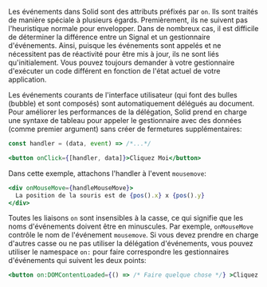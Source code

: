 Les événements dans Solid sont des attributs préfixés par `on`. Ils sont traités de manière spéciale à plusieurs égards. Premièrement, ils ne suivent pas l'heuristique normale pour envelopper. Dans de nombreux cas, il est difficile de déterminer la différence entre un Signal et un gestionnaire d'événements. Ainsi, puisque les événements sont appelés et ne nécessitent pas de réactivité pour être mis à jour, ils ne sont liés qu'initialement. Vous pouvez toujours demander à votre gestionnaire d'exécuter un code différent en fonction de l'état actuel de votre application.

Les événements courants de l'interface utilisateur (qui font des bulles (bubble) et sont composés) sont automatiquement délégués au document. Pour améliorer les performances de la délégation, Solid prend en charge une syntaxe de tableau pour appeler le gestionnaire avec des données (comme premier argument) sans créer de fermetures supplémentaires:

```jsx
const handler = (data, event) => /*...*/

<button onClick={[handler, data]}>Cliquez Moi</button>
```

Dans cette exemple, attachons l'handler à l'event `mousemove`:
```jsx
<div onMouseMove={handleMouseMove}>
  La position de la souris est de {pos().x} x {pos().y}
</div>
```

Toutes les liaisons `on` sont insensibles à la casse, ce qui signifie que les noms d'événements doivent être en minuscules. Par exemple, `onMouseMove` contrôle le nom de l'événement `mousemove`. Si vous devez prendre en charge d'autres casse ou ne pas utiliser la délégation d'événements, vous pouvez utiliser le namespace `on:` pour faire correspondre les gestionnaires d'événements qui suivent les deux points:

```jsx
<button on:DOMContentLoaded={() => /* Faire quelque chose */} >Cliquez Moi</button>
```
